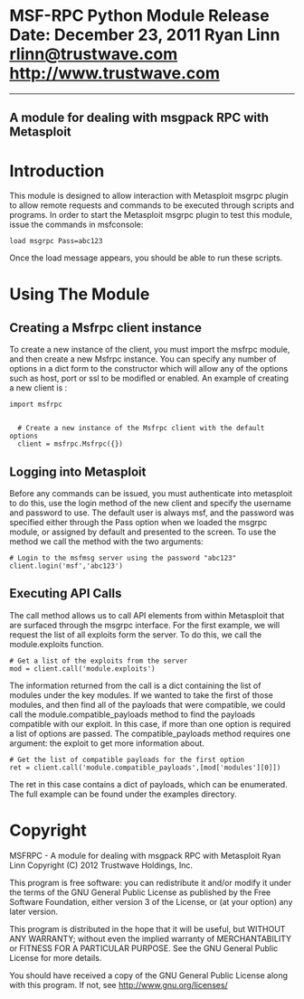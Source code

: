 MSF-RPC Python Module
Release Date: December 23, 2011
Ryan Linn  <rlinn@trustwave.com>
http://www.trustwave.com
=====================
-----------------------------------------------------
A module for dealing with msgpack RPC with Metasploit
-----------------------------------------------------


Introduction
============
This module is designed to allow interaction with Metasploit msgrpc plugin to 
allow remote requests and commands to be executed through scripts and programs. 
In order to start the Metasploit msgrpc plugin to test this module, issue the 
commands in msfconsole:

	load msgrpc Pass=abc123

Once the load message appears, you should be able to run these scripts.

Using The Module
================
Creating a Msfrpc client instance
--------------------------------
To create a new instance of the client, you must import the msfrpc module, and 
then create a new Msfrpc instance.  You can specify any number of options in a 
dict form to the constructor which will allow any of the options such as host, 
port or ssl to be modifled or enabled. An example of creating a new client is :

	import msfrpc

  
  	  # Create a new instance of the Msfrpc client with the default options
  	  client = msfrpc.Msfrpc({})

Logging into Metasploit
-----------------------
Before any commands can be issued, you must authenticate into metasploit to do 
this, use the login method of the new client and specify the username and 
password to use.  The default user is always msf, and the password was specified
either through the Pass option when we loaded the msgrpc module, or assigned by 
default and presented to the screen.  To use the method we call the method with 
the two arguments:

	# Login to the msfmsg server using the password "abc123"
	client.login('msf','abc123')

Executing API Calls
-------------------
The call method allows us to call API elements from within Metasploit that are 
surfaced through the msgrpc interface.  For the first example, we will request 
the list of all exploits form the server.  To do this, we call the 
module.exploits function.

	# Get a list of the exploits from the server
	mod = client.call('module.exploits')

The information returned from the call is a dict containing the list of modules 
under the key modules. If we wanted to take the first of those modules, and then
find all of the payloads that were compatible, we could call the 
module.compatible_payloads method to find the payloads compatible with our 
exploit.  In this case, if more than one option is required a list of options are
passed.  The compatible_payloads method requires one argument: the exploit to get
more information about.
  
	# Get the list of compatible payloads for the first option
	ret = client.call('module.compatible_payloads',[mod['modules'][0]])

The ret in this case contains a dict of payloads, which can be enumerated. The 
full example can be found under the examples directory.  

Copyright
=========
MSFRPC - A module for dealing with msgpack RPC with Metasploit
Ryan Linn
Copyright (C) 2012 Trustwave Holdings, Inc.
 
This program is free software: you can redistribute it and/or modify
it under the terms of the GNU General Public License as published by
the Free Software Foundation, either version 3 of the License, or
(at your option) any later version.

This program is distributed in the hope that it will be useful,
but WITHOUT ANY WARRANTY; without even the implied warranty of
MERCHANTABILITY or FITNESS FOR A PARTICULAR PURPOSE.  See the
GNU General Public License for more details.
 
You should have received a copy of the GNU General Public License
along with this program.  If not, see <http://www.gnu.org/licenses/>
